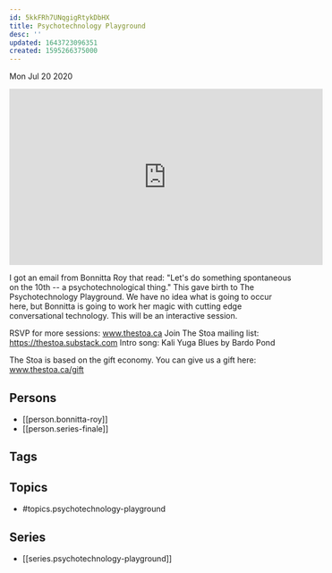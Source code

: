 ```yaml
---
id: 5kkFRh7UNqgigRtykDbHX
title: Psychotechnology Playground
desc: ''
updated: 1643723096351
created: 1595266375000
---
```





Mon Jul 20 2020

<iframe width="560" height="315" src="https://www.youtube.com/embed/-q5o_R4_oCE" title="Psychotechnology Playground w/ Bonnitta Roy  (Series Finale. July 17th, 2020)" frameborder="0" allow="accelerometer; autoplay; clipboard-write; encrypted-media; gyroscope; picture-in-picture" allowfullscreen ></iframe>

I got an email from Bonnitta Roy that read: "Let's do something spontaneous on the 10th -- a psychotechnological thing." This gave birth to The Psychotechnology Playground. We have no idea what is going to occur here, but Bonnitta is going to work her magic with cutting edge conversational technology. This will be an interactive session.

RSVP for more sessions: www.thestoa.ca
Join The Stoa mailing list: https://thestoa.substack.com
Intro song: Kali Yuga Blues by Bardo Pond

The Stoa is based on the gift economy. You can give us a gift here: www.thestoa.ca/gift

## Persons

- [[person.bonnitta-roy]]
- [[person.series-finale]]

## Tags



## Topics

- #topics.psychotechnology-playground

## Series

- [[series.psychotechnology-playground]]

